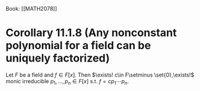 Book: [[MATH2078]]
# Corollary 11.1.8 (Any nonconstant polynomial for a field can be uniquely factorized)
Let $F$ be a field and $f\in F[x]$.
Then $\exists! c\in F\setminus \set{0},\exists!$ monic irreducible $p_{1},\dots,p_{n}\in F[x]$ s.t. $f=cp_{1}\cdots p_{n}$.